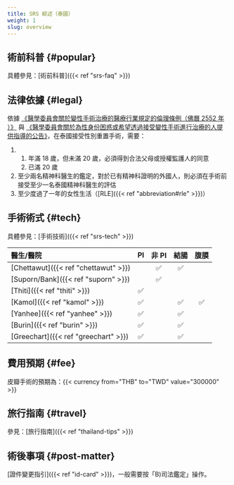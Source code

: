 ```yaml
---
title: SRS 綜述（泰國）
weight: 1
slug: overview
---
```


## 術前科普 {#popular}

具體參見：[術前科普]({{< ref "srs-faq" >}})

## 法律依據 {#legal}

依據 [《醫學委員會關於變性手術治療的醫療行業規定的倫理條例（佛曆 2552 年 ）》](https://www.tmc.or.th/download/jul09-02.pdf) 與 [《醫學委員會關於為性身份困惑或希望透過接受變性手術進行治療的人提供指導的公告》](http://www.thailawforum.com/Guidelines-sex-change-operations.html)，在泰國接受性別重置手術，需要：

<!-- markdownlint-disable -->

1. 1. 年滿 18 歲，但未滿 20 歲，必須得到合法父母或授權監護人的同意
   1. 已滿 20 歲
1. 至少兩名精神科醫生的鑑定，對於已有精神科證明的外國人，則必須在手術前接受至少一名泰國精神科醫生的評估
1. 至少度過了一年的女性生活（[RLE]({{< ref "abbreviation#rle" >}})）

<!-- markdownlint-enable -->

## 手術術式 {#tech}

具體參見：[手術技術]({{< ref "srs-tech" >}})

<!-- prettier-ignore-start -->

| 醫生/醫院 | PI | 非 PI | 結腸 | 腹膜 |
| :--- | :---: | :---: | :---: | :---: |
[Chettawut]({{< ref "chettawut" >}}) |         | &#9989; | &#9989; |         |
[Suporn/Bank]({{< ref "suporn" >}})  |         | &#9989; |         |         |
[Thiti]({{< ref "thiti" >}})         | &#9989; |         |         |         |
[Kamol]({{< ref "kamol" >}})         | &#9989; |         | &#9989; | &#9989; |
[Yanhee]({{< ref "yanhee" >}})       | &#9989; |         | &#9989; |         |
[Burin]({{< ref "burin" >}})         | &#9989; |         | &#9989; |         |
[Greechart]({{< ref "greechart" >}}) | &#9989; |         | &#9989; |         |

<!-- prettier-ignore-end -->

<!--不完全確定，需要更新-->

## 費用預期 {#fee}

皮瓣手術的預期為：{{< currency from="THB" to="TWD" value="300000" >}}

## 旅行指南 {#travel}

參見：[旅行指南]({{< ref "thailand-tips" >}})

## 術後事項 {#post-matter}

[證件變更指引]({{< ref "id-card" >}})，一般需要按「B)司法鑑定」操作。
